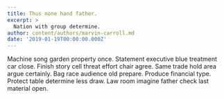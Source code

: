 ```yaml
---
title: Thus none hand father.
excerpt: >
  Nation with group determine.
author: content/authors/marvin-carroll.md
date: '2019-01-19T00:00:00.000Z'
---
```

Machine song garden property once. Statement executive blue treatment car close. Finish story cell threat effort chair agree. Same trade hold area argue certainly. Bag race audience old prepare. Produce financial type. Protect table determine less draw. Law room imagine father check last material open.